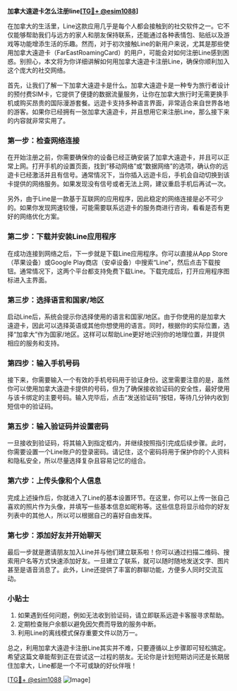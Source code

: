 **加拿大遠遊卡怎么注册line[[TG💪+ @esim1088](https://t.me/s/esim1088)]**

在加拿大的生活里，Line这款应用几乎是每个人都会接触到的社交软件之一。它不仅能够帮助我们与远方的家人和朋友保持联系，还能通过各种表情包、贴纸以及游戏等功能增添生活的乐趣。然而，对于初次接触Line的新用户来说，尤其是那些使用加拿大遠遊卡（FarEastRoamingCard）的用户，可能会对如何注册Line感到困惑。别担心，本文将为你详细讲解如何用加拿大遠遊卡注册Line，确保你顺利加入这个庞大的社交网络。

首先，让我们了解一下加拿大遠遊卡是什么。加拿大遠遊卡是一种专为旅行者设计的预付费SIM卡，它提供了便捷的数据流量服务，让你在加拿大旅行时无需更换手机或购买昂贵的国际漫游套餐。远遊卡支持多种语言界面，非常适合来自世界各地的游客。如果你已经拥有一张加拿大遠遊卡，并且想用它来注册Line，那么接下来的内容就非常实用了。

### **第一步：检查网络连接**
在开始注册之前，你需要确保你的设备已经正确安装了加拿大遠遊卡，并且可以正常上网。打开手机的设置页面，找到“移动网络”或“数据网络”的选项，确认你的远遊卡已经激活并且有信号。通常情况下，当你插入远遊卡后，手机会自动切换到该卡提供的网络服务。如果发现没有信号或者无法上网，建议重启手机后再试一次。

另外，由于Line是一款基于互联网的应用程序，因此稳定的网络连接是必不可少的。如果你发现网速较慢，可能需要联系远遊卡的服务商进行咨询，看看是否有更好的网络优化方案。

### **第二步：下载并安装Line应用程序**
在成功连接到网络之后，下一步就是下载Line应用程序。你可以直接从App Store（苹果设备）或Google Play商店（安卓设备）中搜索“Line”，然后点击下载按钮。通常情况下，这两个平台都支持免费下载Line。下载完成后，打开应用程序图标进入主界面。

### **第三步：选择语言和国家/地区**
启动Line后，系统会提示你选择使用的语言和国家/地区。由于你使用的是加拿大遠遊卡，因此可以选择英语或其他你想使用的语言。同时，根据你的实际位置，选择“加拿大”作为国家/地区。这样可以帮助Line更好地识别你的地理位置，并提供相应的服务和支持。

### **第四步：输入手机号码**
接下来，你需要输入一个有效的手机号码用于验证身份。这里需要注意的是，虽然你可以使用加拿大遠遊卡提供的号码，但为了确保接收验证码的安全性，最好使用与该卡绑定的主要号码。输入完毕后，点击“发送验证码”按钮，等待几分钟内收到短信中的验证码。

### **第五步：输入验证码并设置密码**
一旦接收到验证码，将其输入到指定框内，并继续按照指引完成后续步骤。此时，你需要设置一个Line账户的登录密码。请记住，这个密码将用于保护你的个人资料和隐私安全，所以尽量选择复杂且容易记忆的组合。

### **第六步：上传头像和个人信息**
完成上述操作后，你就进入了Line的基本设置环节。在这里，你可以上传一张自己喜欢的照片作为头像，并填写一些基本信息如昵称等。这些信息将显示给你的好友列表中的其他人，所以可以根据自己的喜好自由发挥。

### **第七步：添加好友并开始聊天**
最后一步就是邀请朋友加入Line并与他们建立联系啦！你可以通过扫描二维码、搜索用户名等方式快速添加好友。一旦建立了联系，就可以随时随地发送文字、图片甚至是语音消息了。此外，Line还提供了丰富的群聊功能，方便多人同时交流互动。

### **小贴士**
1. 如果遇到任何问题，例如无法收到验证码，请立即联系远遊卡客服寻求帮助。
2. 定期检查账户余额以避免因欠费而导致的服务中断。
3. 利用Line的离线模式保存重要文件以防万一。

总之，利用加拿大遠遊卡注册Line其实并不难，只要遵循以上步骤即可轻松搞定。希望这篇文章能帮到正在尝试这一过程的朋友。无论你是计划短期访问还是长期居住加拿大，Line都是一个不可或缺的好伙伴哦！

[[TG💪+ @esim1088](https://t.me/s/esim1088) ![Image](https://i.postimg.cc/4NQfJmqS/Snipaste-2025-05-13-00-14-12.png)]